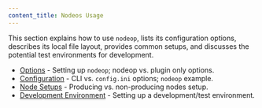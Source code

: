 ```yaml
---
content_title: Nodeos Usage
---
```


This section explains how to use `nodeop`, lists its configuration options, describes its local file layout, provides common setups, and discusses the potential test environments for development.

* [Options](00_nodsys-options.md) - Setting up `nodeop`; nodeop vs. plugin only options.
* [Configuration](01_nodsys-configuration.md) - CLI vs. `config.ini` options; `nodeop` example.
* [Node Setups](02_node-setups/index.md) - Producing vs. non-producing nodes setup.
* [Development Environment](03_development-environment/index.md) - Setting up a development/test environment.
